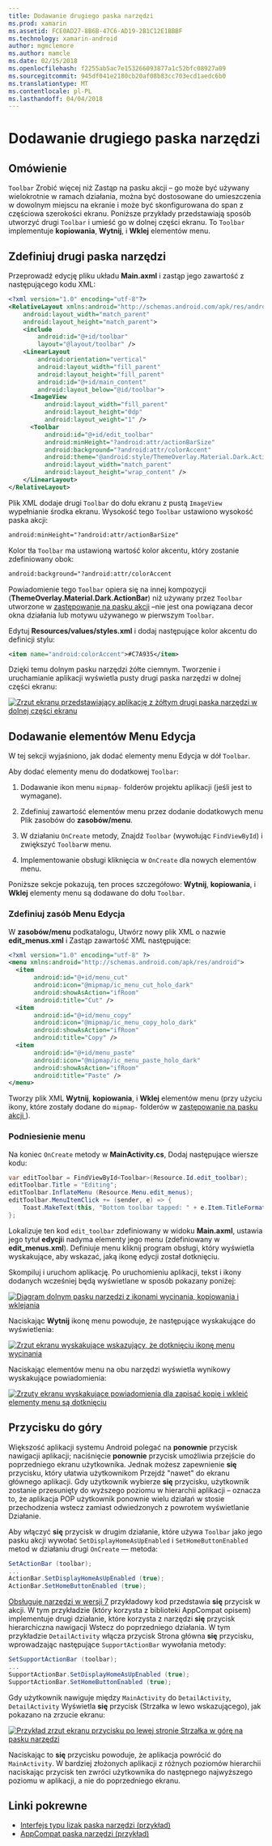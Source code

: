 ```yaml
---
title: Dodawanie drugiego paska narzędzi
ms.prod: xamarin
ms.assetid: FCE0AD27-8B6B-47C6-AD19-2B1C12E1BBBF
ms.technology: xamarin-android
author: mgmclemore
ms.author: mamcle
ms.date: 02/15/2018
ms.openlocfilehash: f2255ab5ac7e153266093877a1c52bfc08927a09
ms.sourcegitcommit: 945df041e2180cb20af08b83cc703ecd1aedc6b0
ms.translationtype: MT
ms.contentlocale: pl-PL
ms.lasthandoff: 04/04/2018
---
```

# <a name="adding-a-second-toolbar"></a>Dodawanie drugiego paska narzędzi


## <a name="overview"></a>Omówienie 

`Toolbar` Zrobić więcej niż Zastąp na pasku akcji &ndash; go może być używany wielokrotnie w ramach działania, można być dostosowane do umieszczenia w dowolnym miejscu na ekranie i może być skonfigurowana do span z częściowa szerokości ekranu. Poniższe przykłady przedstawiają sposób utworzyć drugi `Toolbar` i umieść go w dolnej części ekranu. To `Toolbar` implementuje **kopiowania**, **Wytnij**, i **Wklej** elementów menu. 


## <a name="define-the-second-toolbar"></a>Zdefiniuj drugi paska narzędzi 

Przeprowadź edycję pliku układu **Main.axml** i zastąp jego zawartość z następującego kodu XML:

```xml
<?xml version="1.0" encoding="utf-8"?>
<RelativeLayout xmlns:android="http://schemas.android.com/apk/res/android"
    android:layout_width="match_parent"
    android:layout_height="match_parent">
    <include
        android:id="@+id/toolbar"
        layout="@layout/toolbar" />
    <LinearLayout
        android:orientation="vertical"
        android:layout_width="fill_parent"
        android:layout_height="fill_parent"
        android:id="@+id/main_content"
        android:layout_below="@id/toolbar">
      <ImageView
          android:layout_width="fill_parent"
          android:layout_height="0dp"
          android:layout_weight="1" />
      <Toolbar
          android:id="@+id/edit_toolbar"
          android:minHeight="?android:attr/actionBarSize"
          android:background="?android:attr/colorAccent"
          android:theme="@android:style/ThemeOverlay.Material.Dark.ActionBar"
          android:layout_width="match_parent"
          android:layout_height="wrap_content" />
    </LinearLayout>
</RelativeLayout>
```

Plik XML dodaje drugi `Toolbar` do dołu ekranu z pustą `ImageView` wypełnianie środka ekranu. Wysokość tego `Toolbar` ustawiono wysokość paska akcji: 

```xml
android:minHeight="?android:attr/actionBarSize"
```

Kolor tła `Toolbar` ma ustawioną wartość kolor akcentu, który zostanie zdefiniowany obok:

```xml
android:background="?android:attr/colorAccent
```

Powiadomienie tego `Toolbar` opiera się na innej kompozycji (**ThemeOverlay.Material.Dark.ActionBar**) niż używany przez `Toolbar` utworzone w [zastępowanie na pasku akcji](~/android/user-interface/controls/tool-bar/replacing-the-action-bar.md) &ndash;nie jest ona powiązana decor okna działania lub motywu używanego w pierwszym `Toolbar`.

Edytuj **Resources/values/styles.xml** i dodaj następujące kolor akcentu do definicji stylu: 

```xml
<item name="android:colorAccent">#C7A935</item>
```

Dzięki temu dolnym pasku narzędzi żółte ciemnym. Tworzenie i uruchamianie aplikacji wyświetla pusty drugi paska narzędzi w dolnej części ekranu: 

[![Zrzut ekranu przedstawiający aplikację z żółtym drugi paska narzędzi w dolnej części ekranu](adding-a-second-toolbar-images/01-second-toolbar-sml.png)](adding-a-second-toolbar-images/01-second-toolbar.png#lightbox)


 
## <a name="add-edit-menu-items"></a>Dodawanie elementów Menu Edycja 

W tej sekcji wyjaśniono, jak dodać elementy menu Edycja w dół `Toolbar`. 

Aby dodać elementy menu do dodatkowej `Toolbar`: 

1.  Dodawanie ikon menu `mipmap-` folderów projektu aplikacji (jeśli jest to wymagane).

2.  Zdefiniuj zawartość elementów menu przez dodanie dodatkowych menu Plik zasobów do **zasobów/menu**. 

3.  W działaniu `OnCreate` metody, Znajdź `Toolbar` (wywołując `FindViewById`) i zwiększyć `Toolbar`w menu.

4.  Implementowanie obsługi kliknięcia w `OnCreate` dla nowych elementów menu. 

Poniższe sekcje pokazują, ten proces szczegółowo: **Wytnij**, **kopiowania**, i **Wklej** elementy menu są dodawane do dołu `Toolbar`. 



### <a name="define-the-edit-menu-resource"></a>Zdefiniuj zasób Menu Edycja

W **zasobów/menu** podkatalogu, Utwórz nowy plik XML o nazwie **edit_menus.xml** i Zastąp zawartość XML następujące:

```xml
<?xml version="1.0" encoding="utf-8" ?>
<menu xmlns:android="http://schemas.android.com/apk/res/android">
  <item
       android:id="@+id/menu_cut"
       android:icon="@mipmap/ic_menu_cut_holo_dark"
       android:showAsAction="ifRoom"
       android:title="Cut" />
  <item
       android:id="@+id/menu_copy"
       android:icon="@mipmap/ic_menu_copy_holo_dark"
       android:showAsAction="ifRoom"
       android:title="Copy" />
  <item
       android:id="@+id/menu_paste"
       android:icon="@mipmap/ic_menu_paste_holo_dark"
       android:showAsAction="ifRoom"
       android:title="Paste" />
</menu>
```

Tworzy plik XML **Wytnij**, **kopiowania**, i **Wklej** elementów menu (przy użyciu ikony, które zostały dodane do `mipmap-` folderów w [zastępowanie na pasku akcji ](~/android/user-interface/controls/tool-bar/replacing-the-action-bar.md)).



### <a name="inflate-the-menus"></a>Podniesienie menu

Na koniec `OnCreate` metody w **MainActivity.cs**, Dodaj następujące wiersze kodu: 

```csharp
var editToolbar = FindViewById<Toolbar>(Resource.Id.edit_toolbar);
editToolbar.Title = "Editing";
editToolbar.InflateMenu (Resource.Menu.edit_menus);
editToolbar.MenuItemClick += (sender, e) => {
    Toast.MakeText(this, "Bottom toolbar tapped: " + e.Item.TitleFormatted, ToastLength.Short).Show();
};
```

Lokalizuje ten kod `edit_toolbar` zdefiniowany w widoku **Main.axml**, ustawia jego tytuł **edycji**i nadyma elementy jego menu (zdefiniowany w **edit_menus.xml**). Definiuje menu kliknij program obsługi, który wyświetla wyskakujące, aby wskazać, jaką ikonę edycji został dotknięciu. 

Skompiluj i uruchom aplikację. Po uruchomieniu aplikacji, tekst i ikony dodanych wcześniej będą wyświetlane w sposób pokazany poniżej: 

[![Diagram dolnym pasku narzędzi z ikonami wycinania, kopiowania i wklejania](adding-a-second-toolbar-images/02-bottom-toolbar-sml.png)](adding-a-second-toolbar-images/02-bottom-toolbar.png#lightbox)

Naciskając **Wytnij** ikonę menu powoduje, że następujące wyskakujące do wyświetlenia: 

[![Zrzut ekranu wyskakujące wskazujący, że dotknięciu ikonę menu wycinania](adding-a-second-toolbar-images/03-bottom-tapped-sml.png)](adding-a-second-toolbar-images/03-bottom-tapped.png#lightbox)

Naciskając elementów menu na obu narzędzi wyświetla wynikowy wyskakujące powiadomienia: 

[![Zrzuty ekranu wyskakujące powiadomienia dla zapisać kopię i wkleić elementy menu są dotknięciu](adding-a-second-toolbar-images/04-menu-action-sml.png)](adding-a-second-toolbar-images/04-menu-action.png#lightbox)



## <a name="the-up-button"></a>Przycisku do góry 

Większość aplikacji systemu Android polegać na **ponownie** przycisk nawigacji aplikacji; naciśnięcie **ponownie** przycisk umożliwia przejście do poprzedniego ekranu użytkownika.
Jednak możesz zapewnienie **się** przycisku, który ułatwia użytkownikom Przejdź "nawet" do ekranu głównego aplikacji. Gdy użytkownik wybierze **się** przycisku, użytkownik zostanie przesunięty do wyższego poziomu w hierarchii aplikacji &ndash; oznacza to, że aplikacja POP użytkownik ponownie wielu działań w stosie przechodzenia wstecz zamiast odwiedzonych z powrotem wyświetlanie Działanie. 

Aby włączyć **się** przycisk w drugim działanie, które używa `Toolbar` jako jego pasku akcji wywołać `SetDisplayHomeAsUpEnabled` i `SetHomeButtonEnabled` metod w działaniu drugi `OnCreate` — metoda:

```csharp
SetActionBar (toolbar);
...
ActionBar.SetDisplayHomeAsUpEnabled (true);
ActionBar.SetHomeButtonEnabled (true);
```

[Obsługuje narzędzi w wersji 7](https://developer.xamarin.com/samples/monodroid/Supportv7/AppCompat/Toolbar/) przykładowy kod przedstawia **się** przycisk w akcji. W tym przykładzie (który korzysta z biblioteki AppCompat opisem) implementuje drugi działanie, które korzysta z narzędzi **się** przycisk hierarchiczna nawigacji Wstecz do poprzedniego działania. W tym przykładzie `DetailActivity` włącza przycisk Strona główna **się** przycisku, wprowadzając następujące `SupportActionBar` wywołania metody: 

```csharp
SetSupportActionBar (toolbar);
...
SupportActionBar.SetDisplayHomeAsUpEnabled (true);
SupportActionBar.SetHomeButtonEnabled (true);
```

Gdy użytkownik nawiguje między `MainActivity` do `DetailActivity`, `DetailActivity` Wyświetla **się** przycisk (Strzałka w lewo wskazującego), jak pokazano na zrzucie ekranu:

[![Przykład zrzut ekranu przycisku po lewej stronie Strzałka w górę na pasku narzędzi](adding-a-second-toolbar-images/05-up-button-sml.png)](adding-a-second-toolbar-images/05-up-button.png#lightbox)

Naciskając to **się** przycisku powoduje, że aplikacja powrócić do `MainActivity`. W bardziej złożonych aplikacji z różnych poziomów hierarchii naciskając przycisk ten zwróci użytkownika do następnego najwyższego poziomu w aplikacji, a nie do poprzedniego ekranu. 



## <a name="related-links"></a>Linki pokrewne

- [Interfejs typu lizak paska narzędzi (przykład)](https://developer.xamarin.com/samples/monodroid/android5.0/Toolbar/)
- [AppCompat paska narzędzi (przykład)](https://developer.xamarin.com/samples/monodroid/Supportv7/AppCompat/Toolbar/)

